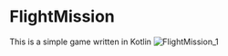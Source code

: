 # FlightMission
This is a simple game written in Kotlin
![FlightMission_1](https://user-images.githubusercontent.com/83708039/147490625-f6fb7ac5-e567-41dd-b446-f0a52a655bec.jpg)
